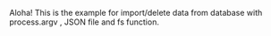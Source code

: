Aloha!
This is the example for import/delete data from database with process.argv , JSON file and fs function.